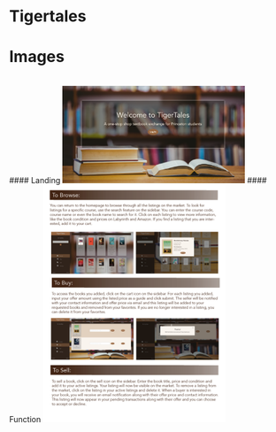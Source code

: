 # Tigertales

# Images
</br>
#### Landing
<img src="resources/landing.png" width = "330px" />
#### Function
<img src="resources/function.png" width = "330px" />